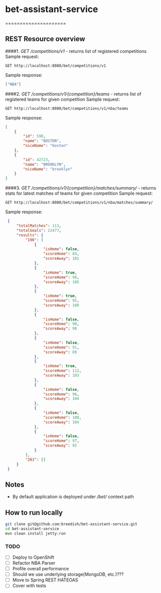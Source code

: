 # bet-assistant-service
=====================

## REST Resource overview

####1. *GET* _/competitions/v1_ - returns list of registered competitions
Sample request:
```
GET http://localhost:8080/bet/competitions/v1 
```
Sample response:
```json
["NBA"]
```
####2. *GET* _/competitions/v1/{competition}/teams_ - returns list of registered teams for given competition
Sample request:
```
GET http://localhost:8080/bet/competitions/v1/nba/teams 
```
Sample response:
```json
[
    {
        "id": 590,
        "name": "BOSTON",
        "niceName": "boston"
    },
    {
        "id": 42723,
        "name": "BROOKLYN",
        "niceName": "brooklyn"
    }
]
```
####3. *GET* _/competitions/v1/{competition}/matches/summary/_ - returns stats for latest matches of teams for given competition
Sample request:
 ```
 GET http://localhost:8080/bet/competitions/v1/nba/matches/summary/ 
 ```
Sample response:
```json
 {
     "totalMatches": 113,
     "totalGoals": 22477,
     "results": {
         "196": [
             {
                 "isHome": false,
                 "scoreHome": 84,
                 "scoreAway": 101
             },
             {
                 "isHome": true,
                 "scoreHome": 98,
                 "scoreAway": 105
             },
             {
                 "isHome": true,
                 "scoreHome": 95,
                 "scoreAway": 108
             },
             {
                 "isHome": false,
                 "scoreHome": 90,
                 "scoreAway": 98
             },
             {
                 "isHome": false,
                 "scoreHome": 91,
                 "scoreAway": 89
             },
             {
                 "isHome": true,
                 "scoreHome": 112,
                 "scoreAway": 103
             },
             {
                 "isHome": false,
                 "scoreHome": 96,
                 "scoreAway": 104
             },
             {
                 "isHome": false,
                 "scoreHome": 100,
                 "scoreAway": 104
             },
             {
                 "isHome": false,
                 "scoreHome": 97,
                 "scoreAway": 95
             }
         ],
         "201": []
     }
 }
 ```

## Notes
- By default application is deployed under */bet/* context path

## How to run locally

```bash
git clone git@github.com:breedish/bet-assistant-service.git
cd bet-assistant-service
mvn clean install jetty:run
```

### TODO
- [ ] Deploy to OpenShift
- [ ] Refactor NBA Parser
- [ ] Profile overall performance
- [ ] Should we use underlying storage(MongoDB, etc.)???
- [ ] Move to Spring REST HATEOAS
- [ ] Cover with tests
